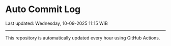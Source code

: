# Auto Commit Log

Last updated: Wednesday, 10-09-2025 11:15 WIB

---

This repository is automatically updated every hour using GitHub Actions.
